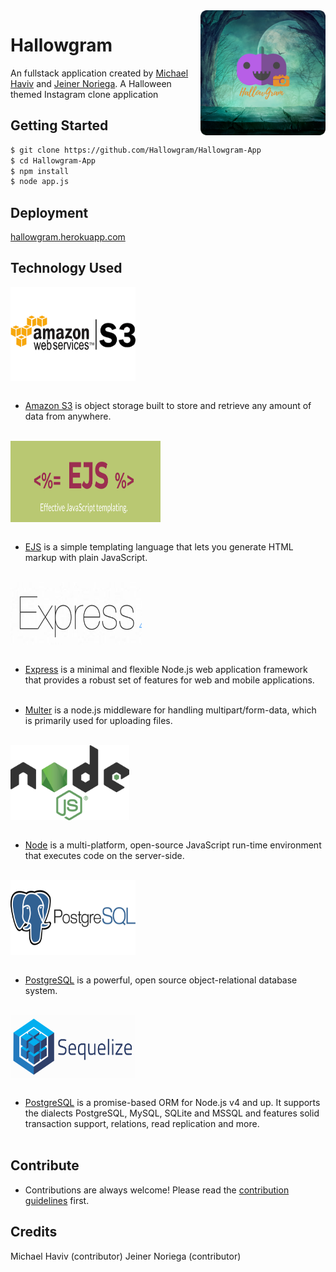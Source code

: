 <img src="static/images/HallowGram.png" align="right" alt="Hallowgram Logo" width="200" height="200" overflow="hidden" />

# Hallowgram

An fullstack application created by [Michael Haviv](https://github.com/mhaviv) and [Jeiner Noriega](https://github.com/bigal2331). A Halloween themed Instagram clone application

## Getting Started

```bash
$ git clone https://github.com/Hallowgram/Hallowgram-App
$ cd Hallowgram-App
$ npm install
$ node app.js
```

## Deployment

[hallowgram.herokuapp.com](hallowgram.herokuapp.com)


## Technology Used

<img src="static/images/awss3.png" align="center" width="200" height="150" /> <br><br>
* [Amazon S3](https://aws.amazon.com/s3/) is object storage built to store and retrieve any amount of data from anywhere.
<br><br>

<img src="static/images/ejs.png" align="center" width="240" height="130" /> <br><br>
* [EJS](http://ejs.co/) is a simple templating language that lets you generate HTML markup with plain JavaScript.
<br><br>

<img src="static/images/express.png" align="center" width="210" height="100" /> <br><br>
* [Express](https://expressjs.com/) is a minimal and flexible Node.js web application framework that provides a robust set of features for web and mobile applications.
<br><br>

* [Multer](https://www.npmjs.com/package/multer) is a node.js middleware for handling multipart/form-data, which is primarily used for uploading files.
<br><br>

<img src="static/images/nodejs.png" align="center" width="190" height="120" /> <br><br>
* [Node](https://nodejs.org/en/) is a multi-platform, open-source JavaScript run-time environment that executes code on the server-side.
<br><br>

<img src="static/images/postgres.png" align="center" width="200" height="120" /> <br><br>
* [PostgreSQL](https://www.postgresql.org/) is a powerful, open source object-relational database system.
<br><br>

<img src="static/images/sequelize.png" align="center" width="200" height="100" /> <br><br>
* [PostgreSQL](http://docs.sequelizejs.com/) is a promise-based ORM for Node.js v4 and up. It supports the dialects PostgreSQL, MySQL, SQLite and MSSQL and features solid transaction support, relations, read replication and more.
<br><br>

## Contribute
* Contributions are always welcome! Please read the [contribution guidelines](CONTRIBUTING.md) first.

## Credits

Michael Haviv (contributor)
Jeiner Noriega (contributor)
